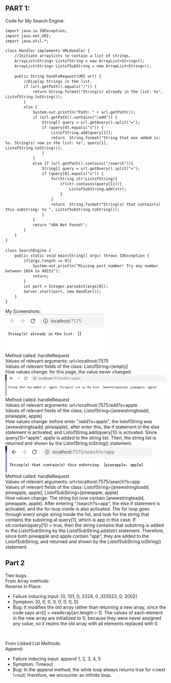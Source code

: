 ## PART 1: <Br>
Code for My Search Engine:

    import java.io.IOException;
    import java.net.URI;
    import java.util.*;

~~~
class Handler implements URLHandler {
    //Initiate arraylists to contain a list of strings. 
    ArrayList<String> ListofString = new ArrayList<String>();
    ArrayList<String> ListofSubString = new ArrayList<String>();

    public String handleRequest(URI url) {
        //Display Strings in the list. 
        if (url.getPath().equals("/")) {
            return String.format("String(s) already in the list: %s", ListofString.toString());
        } 
        else {
            System.out.println("Path: " + url.getPath());
            if (url.getPath().contains("/add")) {
                String[] query = url.getQuery().split("=");
                if (query[0].equals("s")) {   
                    ListofString.add(query[1]);
                    return  String.format("String that was added is: %s. String(s) now in the list: %s", query[1], ListofString.toString());
                }
            }
            else if (url.getPath().contains("/search")){
                String[] query = url.getQuery().split("="); 
                if (query[0].equals("s")) {
                    for(String str:ListofString){   
                        if(str.contains(query[1])){
                            ListofSubString.add(str);
                        }
                    }
                    return  String.format("String(s) that contain(s) this substring: %s ", ListofSubString.toString());
                }
            }
            return "404 Not Found!";
        }
    }
}

class SearchEngine {
    public static void main(String[] args) throws IOException {
        if(args.length == 0){
            System.out.println("Missing port number! Try any number between 1024 to 49151");
            return;
        }
        int port = Integer.parseInt(args[0]);
        Server.start(port, new Handler());
    }
}
~~~

My Screenshots: <Br>
![image](default.png)<Br>
Method called: handleRequest<Br> 
Values of relevant arguments: url=localhost:7575<Br>
Values of relevant fields of the class: ListofString=[empty]<Br>
How values change:  for this page, the value never changed. <Br>
![image](add.png)<Br>
Method called: handleRequest<Br>
Values of relevant arguments: url=localhost:7575/add?s=apple<Br>
Values of relevant fields of the class: ListofString=[anewstringtoadd, pineapple, apple]<Br>
How values change: before enter "/add?s=apple", the listofString was {anewstringtoadd, pineapple}, after enter this, the if statement in the else statement is activated, and ListofString.add(query[1]) is activated. Since query[1]="apple", apple is added to the string list. Then, the string list is returned and shown by the ListofString.toString() statement. <Br>
![image](query.png)<Br>
Method called: handleRequest<Br>
Values of relevant arguments: url=localhost:7575/search?s=app<Br>
Values of relevant fields of the class: ListofString=[anewstringtoadd, pineapple, apple]; ListofSubString=[pineapple, apple]<Br>
How values change: The string list now contain [anewstringtoadd, pineapple, apple]. After entering "/search?s=app", the else if statement is activated, and the for loop inside is also activated. The for loop goes through every single string inside the list, and look for the string that contains the substring at query[1], which is app in this case. If str.contain(query[1]) = true, then the string contains that substring is added to the ListofSubString by the ListofSubString.add(str) statement. Therefore, since both pineapple and apple contain "app", they are added to the ListofSubString, and returned and shown by the ListofSubString.toString() statement. 

## Part 2
Two bugs:<Br>
From Array methods:<Br>
Reverse in Place: 
- Failure inducing input: [0, 101, 0, 2324, 0 ,325523, 0, 2002]
- Symptom: [0, 0, 0, 0, 0, 0, 0, 0]
- Bug: It modifies the old array rather than returning a new array, since the code says arr[i] = newArray[arr.length-i-1]. The values of each element in the new array are initialized to 0, because they were never assigned any value, so it reutns the old array with all elements replaced with 0. <Br>
<Br>

From Linked List Methods:<Br>
Append:
- Failure inducing input: append 1, 2, 3, 4, 5
- Symptom: Timeout
- Bug: In the append method, the while loop always returns true for n.next !=null; therefore, we encounter an infinite loop. 
